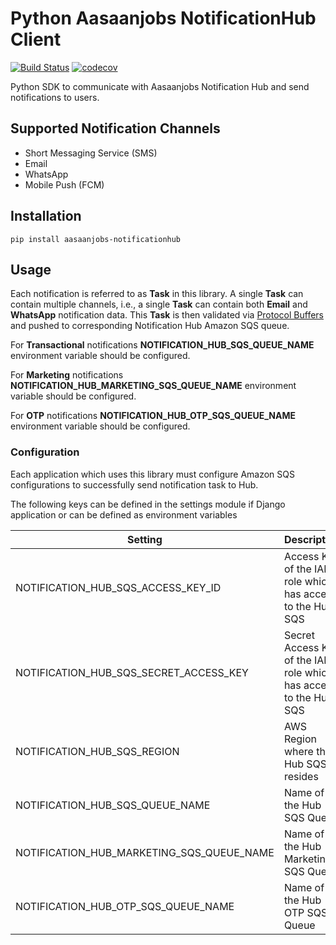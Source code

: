 # Python Aasaanjobs NotificationHub Client

[![Build Status](https://travis-ci.org/aasaanjobs/notification-hub-py-sdk.svg?branch=master)](https://travis-ci.org/aasaanjobs/notification-hub-py-sdk)
[![codecov](https://codecov.io/gh/aasaanjobs/notifications-python-sdk/branch/master/graph/badge.svg)](https://codecov.io/gh/aasaanjobs/notifications-python-sdk)

Python SDK to communicate with Aasaanjobs Notification Hub and send notifications to users.

## Supported Notification Channels
- Short Messaging Service (SMS)
- Email
- WhatsApp
- Mobile Push (FCM)

## Installation
```
pip install aasaanjobs-notificationhub
```

## Usage
Each notification is referred to as **Task** in this library. A single **Task** can contain
multiple channels, i.e., a single **Task** can contain both **Email** and **WhatsApp** notification data.
This **Task** is then validated via [Protocol Buffers](https://developers.google.com/protocol-buffers)
and pushed to corresponding Notification Hub Amazon SQS queue.

For **Transactional** notifications **NOTIFICATION_HUB_SQS_QUEUE_NAME** environment variable should be configured.

For **Marketing** notifications **NOTIFICATION_HUB_MARKETING_SQS_QUEUE_NAME** environment variable should be configured.

For **OTP** notifications **NOTIFICATION_HUB_OTP_SQS_QUEUE_NAME** environment variable should be configured.

### Configuration
Each application which uses this library must configure Amazon SQS configurations to successfully
send notification task to Hub.

The following keys can be defined in the settings module if Django application or can be defined as environment variables

| **Setting**                            | **Description**                                                   |
|----------------------------------------|-------------------------------------------------------------------|
| NOTIFICATION_HUB_SQS_ACCESS_KEY_ID     | Access Key of the IAM role which has access to the Hub SQS        |
| NOTIFICATION_HUB_SQS_SECRET_ACCESS_KEY | Secret Access Key of the IAM role which has access to the Hub SQS |
| NOTIFICATION_HUB_SQS_REGION            | AWS Region where the Hub SQS resides                              |
| NOTIFICATION_HUB_SQS_QUEUE_NAME        | Name of the Hub SQS Queue                                         |
| NOTIFICATION_HUB_MARKETING_SQS_QUEUE_NAME | Name of the Hub Marketing SQS Queue                            |
| NOTIFICATION_HUB_OTP_SQS_QUEUE_NAME    | Name of the Hub OTP SQS Queue                            |
